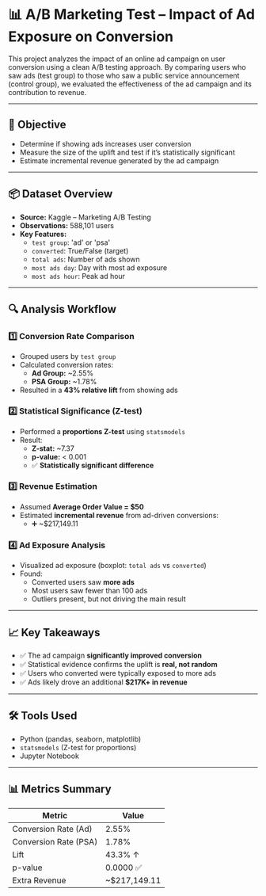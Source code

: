 # 📊 A/B Marketing Test – Impact of Ad Exposure on Conversion

This project analyzes the impact of an online ad campaign on user conversion using a clean A/B testing approach. By comparing users who saw ads (test group) to those who saw a public service announcement (control group), we evaluated the effectiveness of the ad campaign and its contribution to revenue.

---

## 🎯 Objective

- Determine if showing ads increases user conversion
- Measure the size of the uplift and test if it’s statistically significant
- Estimate incremental revenue generated by the ad campaign

---

## 📦 Dataset Overview

- **Source:** Kaggle – Marketing A/B Testing
- **Observations:** 588,101 users
- **Key Features:**
  - `test group`: 'ad' or 'psa'
  - `converted`: True/False (target)
  - `total ads`: Number of ads shown
  - `most ads day`: Day with most ad exposure
  - `most ads hour`: Peak ad hour

---

## 🔍 Analysis Workflow

### 1️⃣ Conversion Rate Comparison

- Grouped users by `test group`
- Calculated conversion rates:
  - **Ad Group:** ~2.55%
  - **PSA Group:** ~1.78%
- Resulted in a **43% relative lift** from showing ads

### 2️⃣ Statistical Significance (Z-test)

- Performed a **proportions Z-test** using `statsmodels`
- Result:
  - **Z-stat:** ~7.37
  - **p-value:** < 0.001
  - ✅ **Statistically significant difference**

### 3️⃣ Revenue Estimation

- Assumed **Average Order Value = $50**
- Estimated **incremental revenue** from ad-driven conversions:
  - ➕ ~$217,149.11

### 4️⃣ Ad Exposure Analysis

- Visualized ad exposure (boxplot: `total ads` vs `converted`)
- Found:
  - Converted users saw **more ads**
  - Most users saw fewer than 100 ads
  - Outliers present, but not driving the main result

---

## 📈 Key Takeaways

- ✅ The ad campaign **significantly improved conversion**
- ✅ Statistical evidence confirms the uplift is **real, not random**
- ✅ Users who converted were typically exposed to more ads
- ✅ Ads likely drove an additional **$217K+ in revenue**

---

## 🛠️ Tools Used

- Python (pandas, seaborn, matplotlib)
- `statsmodels` (Z-test for proportions)
- Jupyter Notebook

---

## 📊 Metrics Summary

| Metric                | Value        |
| --------------------- | ------------ |
| Conversion Rate (Ad)  | 2.55%        |
| Conversion Rate (PSA) | 1.78%        |
| Lift                  | 43.3% ↑      |
| p-value               | 0.0000 ✅    |
| Extra Revenue         | ~$217,149.11 |
